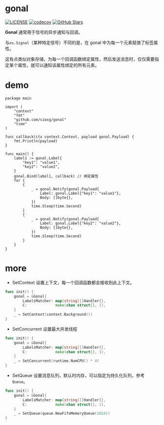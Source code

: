 # gonal
[![LICENSE](https://img.shields.io/github/license/mashape/apistatus.svg?style=flat-square&label=License)](https://github.com/czasg/gonal/blob/master/LICENSE)
[![codecov](https://codecov.io/gh/czasg/gonal/branch/main/graph/badge.svg?token=XRI6I1W0C3)](https://codecov.io/gh/czasg/gonal)
[![GitHub Stars](https://img.shields.io/github/stars/czasg/gonal.svg?style=flat-square&label=Stars&logo=github)](https://github.com/czasg/gonal/stargazers)

**Gonal** 通常用于信号的异步通知与回调。

与`os.Signal`（某种特定信号）不同的是，在 gonal 中为每一个元素赋值了标签属性。

这有点类似对象存储，为每一个回调函数绑定属性，然后发送消息时，仅仅需要指定某个属性，就可以通知该属性绑定的所有元素。

# demo
```golang
package main

import (
	"context"
	"fmt"
	"github.com/czasg/gonal"
	"time"
)

func callback(ctx context.Context, payload gonal.Payload) {
	fmt.Println(payload)
}

func main() {
	label1 := gonal.Label{
		"key1": "value1",
		"key2": "value2",
	}
	gonal.Bind(label1, callback) // 绑定属性
	for {
		{
			_ = gonal.Notify(gonal.Payload{
				Label: gonal.Label{"key1": "value1"},
				Body: []byte{},
			})
			time.Sleep(time.Second)
		}
		{
			_ = gonal.Notify(gonal.Payload{
				Label: gonal.Label{"key2": "value2"},
				Body: []byte{},
			})
			time.Sleep(time.Second)
		}
	}
}
```

# more
* SetContext
设置上下文，每一个回调函数都会接收到此上下文。
```go
func init() {
    gonal = &Gonal{
        LabelsMatcher: map[string][]Handler{},
        C:             make(chan struct{}, 1),
    }
    _ = SetContext(context.Background())
}
```
* SetConcurrent
设置最大并发线程
```go
func init() {
    gonal = &Gonal{
        LabelsMatcher: map[string][]Handler{},
        C:             make(chan struct{}, 1),
    }
    _ = SetConcurrent(runtime.NumCPU() * 4)
}
```
* SetQueue
设置消息队列，默认时内存，可以指定为持久化队列，参考 `Queue`。
```go
func init() {
    gonal = &Gonal{
        LabelsMatcher: map[string][]Handler{},
        C:             make(chan struct{}, 1),
    }
    _ = SetQueue(queue.NewFifoMemoryQueue(1024))
}
```
